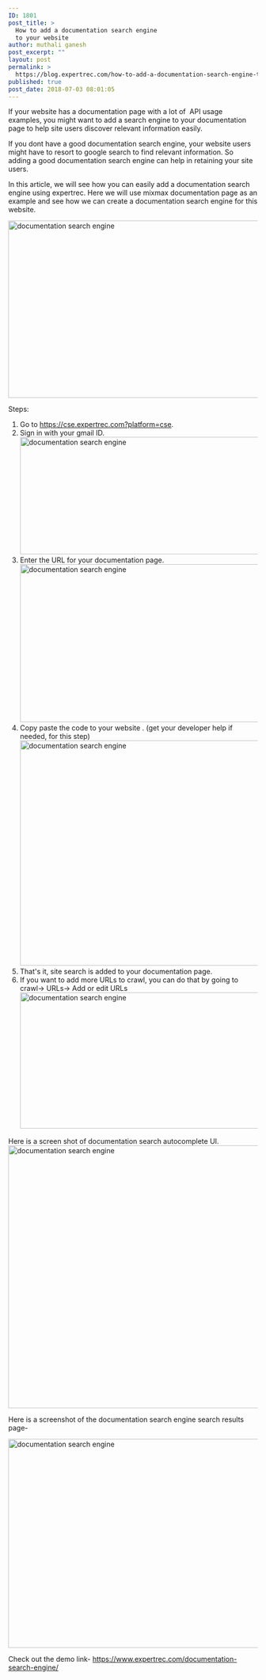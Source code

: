 ```yaml
---
ID: 1801
post_title: >
  How to add a documentation search engine
  to your website
author: muthali ganesh
post_excerpt: ""
layout: post
permalink: >
  https://blog.expertrec.com/how-to-add-a-documentation-search-engine-to-your-website/
published: true
post_date: 2018-07-03 08:01:05
---
```

If your website has a documentation page with a lot of  API usage examples, you might want to add a search engine to your documentation page to help site users discover relevant information easily.

If you dont have a good documentation search engine, your website users might have to resort to google search to find relevant information. So adding a good documentation search engine can help in retaining your site users.

In this article, we will see how you can easily add a documentation search engine using expertrec. Here we will use mixmax documentation page as an example and see how we can create a documentation search engine for this website.

<img src="https://blog.expertrec.com/wp-content/uploads/2018/07/mixmax-api.png" alt="documentation search engine" width="629" height="358" class="aligncenter wp-image-1802" />

Steps:
<ol>
 	<li>Go to <a href="https://cse.expertrec.com?platform=cse">https://cse.expertrec.com?platform=cse</a>.</li>
 	<li>Sign in with your gmail ID.<img src="https://blog.expertrec.com/wp-content/uploads/2018/07/mixmax1.png" alt="documentation search engine" width="605" height="237" class="aligncenter wp-image-1803" /></li>
 	<li>Enter the URL for your documentation page. <img src="https://blog.expertrec.com/wp-content/uploads/2018/07/mixmax2.png" alt="documentation search engine" width="599" height="319" class="aligncenter wp-image-1804" /></li>
 	<li>Copy paste the code to your website . (get your developer help if needed, for this step)<img src="https://blog.expertrec.com/wp-content/uploads/2018/07/code.jpg" alt="documentation search engine" width="621" height="455" class="aligncenter wp-image-1805" /></li>
 	<li>That's it, site search is added to your documentation page.</li>
 	<li>If you want to add more URLs to crawl, you can do that by going to crawl-&gt; URLs-&gt; Add or edit URLs<img src="https://blog.expertrec.com/wp-content/uploads/2018/07/mixmax-add-urls.jpg" alt="documentation search engine" width="633" height="275" class="aligncenter wp-image-1806" /></li>
</ol>
Here is a screen shot of documentation search autocomplete UI.

<img src="https://blog.expertrec.com/wp-content/uploads/2018/07/mixmax-autocomplete.png" alt="documentation search engine" width="537" height="531" class="aligncenter wp-image-1807 size-full" />

Here is a screenshot of the documentation search engine search results page-

<img src="https://blog.expertrec.com/wp-content/uploads/2018/07/mixmax-search-results-pages.jpg" alt="documentation search engine" width="583" height="422" class="aligncenter wp-image-1808" />

Check out the demo link- <a href="https://www.expertrec.com/documentation-search-engine/" target="_blank" rel="noopener">https://www.expertrec.com/documentation-search-engine/</a>